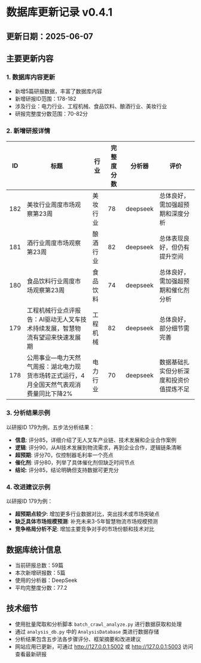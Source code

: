 # 数据库更新记录 v0.4.1

## 更新日期：2025-06-07

## 主要更新内容

### 1. 数据库内容更新
- 新增5篇研报数据，丰富了数据库内容
- 新增研报ID范围：178-182
- 涉及行业：电力行业、工程机械、食品饮料、酿酒行业、美妆行业
- 研报完整度分数范围：70-82分

### 2. 新增研报详情

| ID | 标题 | 行业 | 完整度分数 | 分析器 | 评价 |
|----|------|------|------------|--------|------|
| 182 | 美妆行业周度市场观察第23周 | 美妆行业 | 78 | deepseek | 总体良好，需加强超预期和深度分析 |
| 181 | 酒行业周度市场观察第23周 | 酿酒行业 | 82 | deepseek | 总体表现良好，但仍有提升空间 |
| 180 | 食品饮料行业周度市场观察第23周 | 食品饮料 | 74 | deepseek | 总体良好，需加强超预期和催化剂分析 |
| 179 | 工程机械行业点评报告：AI驱动无人叉车技术持续发展，智慧物流有望迎来快速发展期 | 工程机械 | 82 | deepseek | 总体良好，部分细节需完善 |
| 178 | 公用事业—电力天然气周报：湖北电力现货市场转正式运行，4月全国天然气表观消费量同比下降2% | 电力行业 | 70 | deepseek | 数据基础扎实但分析深度和投资价值提炼不足 |

### 3. 分析结果示例
以研报ID 179为例，五步法分析结果：

- **信息**: 评分85，详细介绍了无人叉车产业链、技术发展和企业合作案例
- **逻辑**: 评分90，从AI技术发展到物流需求，再到企业合作，逻辑链条清晰
- **超预期**: 评分70，仅控制器毛利率一个亮点
- **催化剂**: 评分80，列举了具体催化剂但缺乏时间节点
- **结论**: 评分85，结论明确但支持数据可更充分

### 4. 改进建议示例
以研报ID 179为例：

- **超预期点较少**: 增加更多行业数据对比，突出技术或市场突破点
- **缺乏具体市场规模预测**: 补充未来3-5年智慧物流市场规模预测
- **竞争格局分析不足**: 增加主要竞争对手的市场份额和技术对比

## 数据库统计信息

- 当前研报总数：59篇
- 本次新增研报数：5篇
- 使用的分析器：DeepSeek
- 平均完整度分数：77.2

## 技术细节

- 使用批量爬取和分析脚本 `batch_crawl_analyze.py` 进行数据获取和处理
- 通过 `analysis_db.py` 中的 `AnalysisDatabase` 类进行数据存储
- 分析结果包含五步法各步骤评分、框架摘要和改进建议
- 网站应用已更新，可通过 http://127.0.0.1:5002 或 http://127.0.0.1:5003 访问查看最新研报 